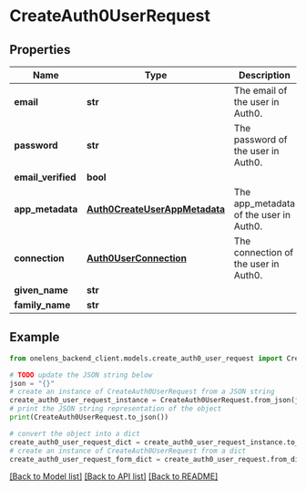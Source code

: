 # CreateAuth0UserRequest


## Properties

Name | Type | Description | Notes
------------ | ------------- | ------------- | -------------
**email** | **str** | The email of the user in Auth0. | 
**password** | **str** | The password of the user in Auth0. | 
**email_verified** | **bool** |  | [optional] 
**app_metadata** | [**Auth0CreateUserAppMetadata**](Auth0CreateUserAppMetadata.md) | The app_metadata of the user in Auth0. | 
**connection** | [**Auth0UserConnection**](Auth0UserConnection.md) | The connection of the user in Auth0. | [optional] 
**given_name** | **str** |  | [optional] 
**family_name** | **str** |  | [optional] 

## Example

```python
from onelens_backend_client.models.create_auth0_user_request import CreateAuth0UserRequest

# TODO update the JSON string below
json = "{}"
# create an instance of CreateAuth0UserRequest from a JSON string
create_auth0_user_request_instance = CreateAuth0UserRequest.from_json(json)
# print the JSON string representation of the object
print(CreateAuth0UserRequest.to_json())

# convert the object into a dict
create_auth0_user_request_dict = create_auth0_user_request_instance.to_dict()
# create an instance of CreateAuth0UserRequest from a dict
create_auth0_user_request_form_dict = create_auth0_user_request.from_dict(create_auth0_user_request_dict)
```
[[Back to Model list]](../README.md#documentation-for-models) [[Back to API list]](../README.md#documentation-for-api-endpoints) [[Back to README]](../README.md)


